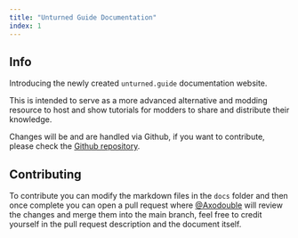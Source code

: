 ```yaml
---
title: "Unturned Guide Documentation"
index: 1
---
```


## Info

Introducing the newly created `unturned.guide` documentation website.

This is intended to serve as a more advanced alternative and modding resource to host and show tutorials for modders to share and distribute their knowledge.

Changes will be and are handled via Github, if you want to contribute, please check the [Github repository](https://github.com/axodouble/unturned.guide).

## Contributing

To contribute you can modify the markdown files in the `docs` folder and then once complete you can open a pull request where [@Axodouble](https://github.com/axodouble) will review the changes and merge them into the main branch, feel free to credit yourself in the pull request description and the document itself.
